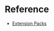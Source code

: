 
# Reference

- [Extension Packs](https://code.visualstudio.com/blogs/2017/03/07/extension-pack-roundup)